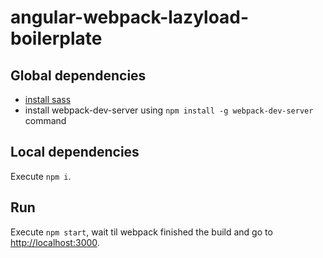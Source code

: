 # angular-webpack-lazyload-boilerplate

## Global dependencies
* [install sass](sass-lang.com/install)
* install webpack-dev-server using `npm install -g webpack-dev-server` command

## Local dependencies
Execute `npm i`.

## Run
Execute `npm start`, wait til webpack finished the build and go to [http://localhost:3000](http://localhost:3000).
